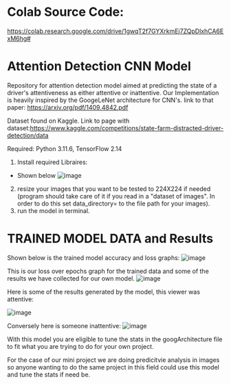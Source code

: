 # Colab Source Code:
https://colab.research.google.com/drive/1gwqT2f7GYXrkmEj7ZQpDlxhCA6ExM6hg#





# Attention Detection CNN Model
Repository for attention detection model aimed at predicting the state of a driver's attentiveness as either attentive or inattentive. Our Implementation is heavily inspired by the GoogeLeNet architecture for CNN's. link to that paper: https://arxiv.org/pdf/1409.4842.pdf

Dataset found on Kaggle. Link to page with dataset:https://www.kaggle.com/competitions/state-farm-distracted-driver-detection/data

Required: 
Python 3.11.6, 
TensorFlow 2.14

1. Install required Libraires:
- Shown below
![image](https://github.com/Jborch1/FinalCapstoneDS/assets/122740699/0d87c245-2315-43c6-abdd-1546028893ac)


2. resize your images that you want to be tested to 224X224 if needed (program should take care of it if you read in a "dataset of images". In order to do this set data_directory= to the file path for your images).
3. run the model in terminal.

# TRAINED MODEL DATA and Results
Shown below is the trained model accuracy and loss graphs:
![image](https://github.com/Jborch1/FinalCapstoneDS/assets/122740699/f5abaf6c-aedc-41b5-8b17-e35534f332b1)




This is our loss over epochs graph for the trained data and some of the results we have collected for our own model.
![image](https://github.com/Jborch1/FinalCapstoneDS/assets/122740699/bf6fc486-7d27-40c7-ba43-81942171da52)

Here is some of the results generated by the model, this viewer was attentive:

![image](https://github.com/Jborch1/FinalCapstoneDS/assets/122740699/c23d9289-037c-4133-927e-fecff3f53fbe)

Conversely here is someone inattentive:
![image](https://github.com/Jborch1/FinalCapstoneDS/assets/122740699/a7c917c0-9552-43a5-9964-1b83b4b9698e)



With this model you are eligible to tune the stats in the googArchitecture file to fit what you are trying to do for your own project.

For the case of our mini project we are doing predicitvie analysis in images so anyone wanting to do the same project in this field could use this model and tune the stats if need be.
